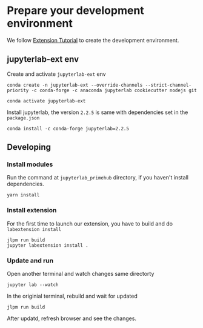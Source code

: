 
# Prepare your development environment

We follow [Extension Tutorial](https://jupyterlab.readthedocs.io/en/stable/developer/extension_tutorial.html#extension-tutorial) to create the development environment.

## jupyterlab-ext env

Create and activate `jupyterlab-ext` env

```
conda create -n jupyterlab-ext --override-channels --strict-channel-priority -c conda-forge -c anaconda jupyterlab cookiecutter nodejs git
```

```
conda activate jupyterlab-ext
```

Install jupyterlab, the version `2.2.5` is same with dependencies set in the `package.json`

```
conda install -c conda-forge jupyterlab=2.2.5
```

## Developing

### Install modules

Run the command at `jupyterlab_primehub` directory, if you haven't install dependencies.

```
yarn install
```

### Install extension

For the first time to launch our extension, you have to build and do `labextension install`

```
jlpm run build
jupyter labextension install .
```


### Update and run

Open another terminal and watch changes same directorty

```
jupyter lab --watch
```

In the originial terminal, rebuild and wait for updated

```
jlpm run build
```

After updatd, refresh browser and see the changes.

